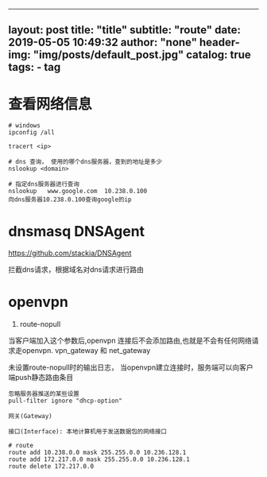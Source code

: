 
---
layout:     post
title:      "title"
subtitle:   "route"
date:       2019-05-05 10:49:32
author:     "none"
header-img: "img/posts/default_post.jpg"
catalog: true
tags:
    - tag
---

# 查看网络信息
```
# windows 
ipconfig /all

tracert <ip> 

# dns 查询， 使用的哪个dns服务器，查到的地址是多少
nslookup <domain>

# 指定dns服务器进行查询
nslookup   www.google.com  10.238.0.100
向dns服务器10.238.0.100查询google的ip
```

# dnsmasq DNSAgent
https://github.com/stackia/DNSAgent

拦截dns请求，根据域名对dns请求进行路由

# openvpn

1. route-nopull

当客户端加入这个参数后,openvpn 连接后不会添加路由,也就是不会有任何网络请求走openvpn.
vpn_gateway 和 net_gateway

未设置route-nopull时的输出日志， 当openvpn建立连接时，服务端可以向客户端push静态路由条目


```
忽略服务器推送的某些设置
pull-filter ignore "dhcp-option"

网关(Gateway)

接口(Interface): 本地计算机用于发送数据包的网络接口

# route
route add 10.238.0.0 mask 255.255.0.0 10.236.128.1
route add 172.217.0.0 mask 255.255.0.0 10.236.128.1
route delete 172.217.0.0
```
